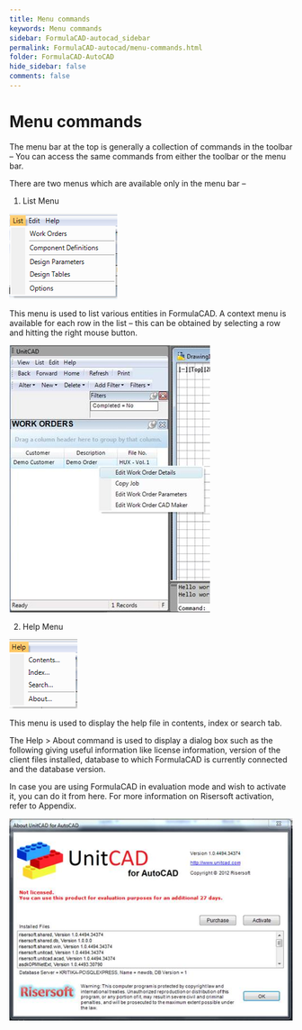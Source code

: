 ```yaml
---
title: Menu commands
keywords: Menu commands
sidebar: FormulaCAD-autocad_sidebar
permalink: FormulaCAD-autocad/menu-commands.html
folder: FormulaCAD-AutoCAD
hide_sidebar: false
comments: false
---
```

# Menu commands



The menu bar at the top is generally a collection of commands in the toolbar – You can access the same commands from either the toolbar or the menu bar.

There are two menus which are available only in the menu bar –

1.  List Menu

![](/images/list-menu.png)

This menu is used to list various entities in FormulaCAD.  A context menu is available for each row in the list – this can be obtained by selecting a row and hitting the right mouse button.

![](/images/list-menu-FormulaCAD.jpg)

2.  Help Menu

![](/images/help-menu.png)

This menu is used to display the help file in contents, index or search tab.



The Help > About command is used to display a dialog box such as the following giving useful information like license information, version of the client files installed, database to which FormulaCAD is currently connected and the database version.



In case you are using FormulaCAD in evaluation mode and wish to activate it, you can do it from here. For more information on Risersoft activation, refer to Appendix.


![](/images/about-FormulaCAD-autocad.jpg)
